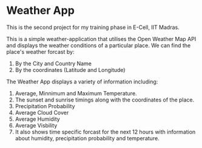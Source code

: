 # Weather App
This is the second project for my training phase in E-Cell, IIT Madras. 

This is a simple weather-application that utilises the Open Weather Map API and displays the weather conditions of a particular place. 
We can find the place's weather forcast by:
1. By the City and Country Name
2. By the coordinates (Latitude and Longitude)

The Weather App displays a variety of information including:
1. Average, Minnimum and Maximum Temperature.
2. The sunset and sunrise timings along with the coordinates of the place.
3. Precipitation Probability
4. Average Cloud Cover
5. Average Humidity
6. Average Visbility
7. It also shows time specific forcast for the next 12 hours with information about humidity, precipitation probability and temperature.  
